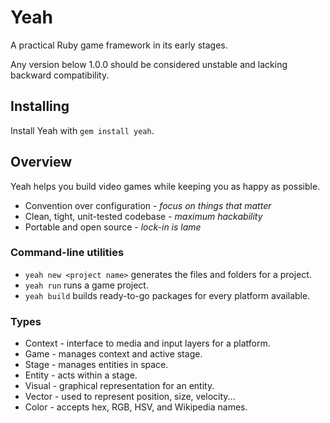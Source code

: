 Yeah
====
A practical Ruby game framework in its early stages.

Any version below 1.0.0 should be considered unstable and lacking backward compatibility.

Installing
----------
Install Yeah with `gem install yeah`.

Overview
--------
Yeah helps you build video games while keeping you as happy as possible.

  * Convention over configuration - *focus on things that matter*
  * Clean, tight, unit-tested codebase - *maximum hackability*
  * Portable and open source - *lock-in is lame*

### Command-line utilities

  * `yeah new <project name>` generates the files and folders for a project.
  * `yeah run` runs a game project.
  * `yeah build` builds ready-to-go packages for every platform available.

### Types

  * Context - interface to media and input layers for a platform.
  * Game - manages context and active stage.
  * Stage - manages entities in space.
  * Entity - acts within a stage.
  * Visual - graphical representation for an entity.
  * Vector - used to represent position, size, velocity...
  * Color - accepts hex, RGB, HSV, and Wikipedia names.
